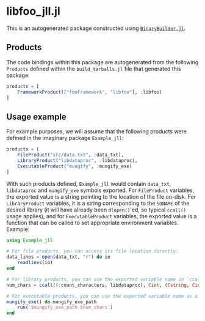 # libfoo_jll.jl

This is an autogenerated package constructed using [`BinaryBuilder.jl`](https://github.com/JuliaPackaging/BinaryBuilder.jl).

## Products

The code bindings within this package are autogenerated from the following `Products` defined within the `build_tarballs.jl` file that generated this package:

```julia
products = [
    FrameworkProduct(["fooFramework", "libfoo"], :libfoo)
]
```

## Usage example

For example purposes, we will assume that the following products were defined in the imaginary package `Example_jll`:

```julia
products = [
    FileProduct("src/data.txt", :data_txt),
    LibraryProduct("libdataproc", :libdataproc),
    ExecutableProduct("mungify", :mungify_exe)
]
```

With such products defined, `Example_jll` would contain `data_txt`, `libdataproc` and `mungify_exe` symbols exported. For `FileProduct` variables, the exported value is a string pointing to the location of the file on-disk.  For `LibraryProduct` variables, it is a string corresponding to the `SONAME` of the desired library (it will have already been `dlopen()`'ed, so typical `ccall()` usage applies), and for `ExecutableProduct` variables, the exported value is a function that can be called to set appropriate environment variables.  Example:

```julia
using Example_jll

# For file products, you can access its file location directly:
data_lines = open(data_txt, "r") do io
    readlines(io)
end

# For library products, you can use the exported variable name in `ccall()` invocations directly
num_chars = ccall((:count_characters, libdataproc), Cint, (Cstring, Cint), data_lines[1], length(data_lines[1]))

# For executable products, you can use the exported variable name as a function that you can call
mungify_exe() do mungify_exe_path
    run(`$mungify_exe_path $num_chars`)
end
```
